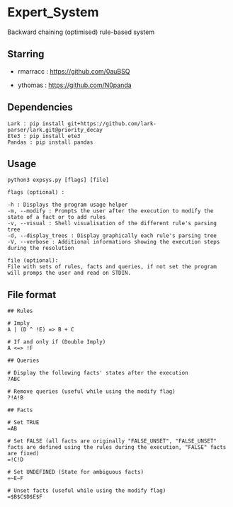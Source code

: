# Expert_System
Backward chaining (optimised) rule-based system

## Starring

- rmarracc : https://github.com/0auBSQ

- ythomas : https://github.com/N0panda

## Dependencies

```
Lark : pip install git+https://github.com/lark-parser/lark.git@priority_decay
Ete3 : pip install ete3
Pandas : pip install pandas
```

## Usage

```
python3 expsys.py [flags] [file]

flags (optional) :

-h : Displays the program usage helper
-m, --modify : Prompts the user after the execution to modify the state of a fact or to add rules
-v, --visual : Shell visualisation of the different rule's parsing tree
-d, --display_trees : Display graphically each rule's parsing tree
-V, --verbose : Additional informations showing the execution steps during the resolution

file (optional):
File with sets of rules, facts and queries, if not set the program will promps the user and read on STDIN.
```

## File format

```
## Rules

# Imply
A | (D ^ !E) => B + C

# If and only if (Double Imply)
A <=> !F

## Queries

# Display the following facts' states after the execution
?ABC

# Remove queries (useful while using the modify flag)
?!A!B

## Facts

# Set TRUE
=AB

# Set FALSE (all facts are originally "FALSE_UNSET", "FALSE_UNSET" facts are defined using the rules during the execution, "FALSE" facts are fixed)
=!C!D

# Set UNDEFINED (State for ambiguous facts)
=~E~F

# Unset facts (useful while using the modify flag)
=$B$C$D$E$F
```
